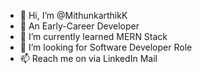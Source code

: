 - 👋 Hi, I’m @MithunkarthikK
- 👀 An Early-Career Developer
- 🌱 I’m currently learned MERN Stack
- 💞️ I’m looking for Software Developer Role
- 📫 Reach me on via LinkedIn Mail

<!---
MithunkarthikK/MithunkarthikK is a ✨ special ✨ repository because its `README.md` (this file) appears on your GitHub profile.
You can click the Preview link to take a look at your changes.
--->
